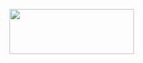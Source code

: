 <a href="https://google.com" target="_blank"><img src="https://ooo.0o0.ooo/2017/03/02/58b81592ef347.png" width="220" height="80" border="0"></a>
